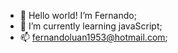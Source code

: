 - 👋 Hello world! I’m Fernando;
- 🌱 I’m currently learning javaScript;
- 📫 fernandoluan1953@hotmail.com;

<!---
ferluaz/ferluaz is a ✨ special ✨ repository because its `README.md` (this file) appears on your GitHub profile.
You can click the Preview link to take a look at your changes.
--->
